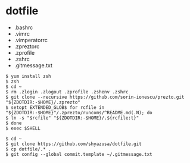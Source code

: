 dotfile
===

* .bashrc
* .vimrc
* .vimperatorrc
* .zpreztorc
* .zprofile
* .zshrc
* .gitmessage.txt

```
$ yum install zsh
$ zsh
$ cd ~
$ rm .zlogin .zlogout .zprofile .zshenv .zshrc
$ git clone --recursive https://github.com/sorin-ionescu/prezto.git "${ZDOTDIR:-$HOME}/.zprezto"
$ setopt EXTENDED_GLOB$ for rcfile in "${ZDOTDIR:-$HOME}"/.zprezto/runcoms/^README.md(.N); do
$ ln -s "$rcfile" "${ZDOTDIR:-$HOME}/.${rcfile:t}"
$ done
$ exec $SHELL
```

```
$ cd ~
$ git clone https://github.com/shyazusa/dotfile.git
$ cp dotfile/.* .
$ git config --global commit.template ~/.gitmessage.txt
```
